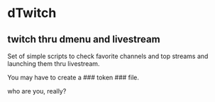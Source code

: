 # dTwitch #
## twitch thru dmenu and livestream ##
Set of simple scripts to check favorite channels and top streams and launching
them thru livestream. 

You may have to create a ### token ### file. 

who are you, really? 
